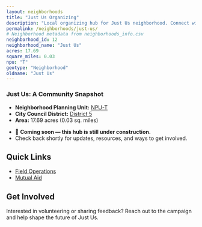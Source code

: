 ```yaml
---
layout: neighborhoods
title: "Just Us Organizing"
description: "Local organizing hub for Just Us neighborhood. Connect with field operations, mutual aid, and community organizing efforts."
permalink: /neighborhoods/just-us/
# Neighborhood metadata from neighborhoods_info.csv
neighborhood_id: 12
neighborhood_name: "Just Us"
acres: 17.69
square_miles: 0.03
npu: "T"
geotype: "Neighborhood"
oldname: "Just Us"
---
```


### **Just Us: A Community Snapshot**

  * **Neighborhood Planning Unit:** [NPU-T](https://www.atlantaga.gov/government/departments/city-planning/neighborhood-planning-units/neighborhood-and-npu-contacts)
  * **City Council District:** [District 5](https://citycouncil.atlantaga.gov/council-members)
  * **Area:** 17.69 acres (0.03 sq. miles)

- 🚧 **Coming soon — this hub is still under construction.**
- Check back shortly for updates, resources, and ways to get involved.

## Quick Links

- [Field Operations](./field-ops/)
- [Mutual Aid](./mutual-aid/)

## Get Involved

Interested in volunteering or sharing feedback? Reach out to the campaign and help shape the future of Just Us.
